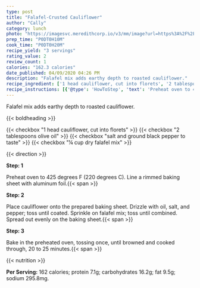 ```yaml
---
type: post
title: "Falafel-Crusted Cauliflower"
author: "Cally"
category: lunch
photo: "https://imagesvc.meredithcorp.io/v3/mm/image?url=https%3A%2F%2Fimages.media-allrecipes.com%2Fuserphotos%2F3982203.jpg"
prep_time: "P0DT0H10M"
cook_time: "P0DT0H20M"
recipe_yield: "3 servings"
rating_value: 2
review_count: 1
calories: "162.3 calories"
date_published: 04/09/2020 04:26 PM
description: "Falafel mix adds earthy depth to roasted cauliflower."
recipe_ingredient: ['1 head cauliflower, cut into florets', '2 tablespoons olive oil', 'salt and ground black pepper to taste', '¼ cup dry falafel mix']
recipe_instructions: [{'@type': 'HowToStep', 'text': 'Preheat oven to 425 degrees F (220 degrees C). Line a rimmed baking sheet with aluminum foil.\n'}, {'@type': 'HowToStep', 'text': 'Place cauliflower onto the prepared baking sheet. Drizzle with oil, salt, and pepper; toss until coated. Sprinkle on falafel mix; toss until combined. Spread out evenly on the baking sheet.\n'}, {'@type': 'HowToStep', 'text': 'Bake in the preheated oven, tossing once, until browned and cooked through, 20 to 25 minutes.\n'}]
---
```


Falafel mix adds earthy depth to roasted cauliflower. 

{{< boldheading >}}

{{< checkbox "1 head cauliflower, cut into florets" >}}
{{< checkbox "2 tablespoons olive oil" >}}
{{< checkbox "salt and ground black pepper to taste" >}}
{{< checkbox "¼ cup dry falafel mix" >}}


{{< direction >}}

**Step: 1**

Preheat oven to 425 degrees F (220 degrees C). Line a rimmed baking sheet with aluminum foil.{{< span >}}

**Step: 2**

Place cauliflower onto the prepared baking sheet. Drizzle with oil, salt, and pepper; toss until coated. Sprinkle on falafel mix; toss until combined. Spread out evenly on the baking sheet.{{< span >}}

**Step: 3**

Bake in the preheated oven, tossing once, until browned and cooked through, 20 to 25 minutes.{{< span >}}

{{< nutrition >}}

**Per Serving:** 162 calories; protein 7.1g; carbohydrates 16.2g; fat 9.5g; sodium 295.8mg.